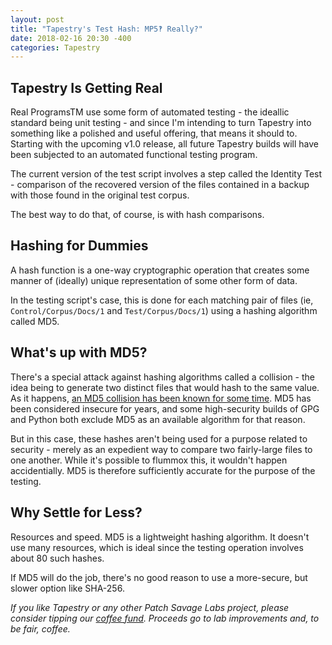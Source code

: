 ```yaml
---
layout: post
title: "Tapestry's Test Hash: MP5‽ Really?"
date: 2018-02-16 20:30 -400
categories: Tapestry
---
```


## Tapestry Is Getting Real

Real ProgramsTM use some form of automated testing - the ideallic standard being unit testing - and since I'm intending to turn Tapestry into something like a polished and useful offering, that means it should to. Starting with the upcoming v1.0 release, all future Tapestry builds will have been subjected to an automated functional testing program.

The current version of the test script involves a step called the Identity Test - comparison of the recovered version of the files contained in a backup with those found in the original test corpus.

The best way to do that, of course, is with hash comparisons.

## Hashing for Dummies
A hash function is a one-way cryptographic operation that creates some manner of (ideally) unique representation of some other form of data.

In the testing script's case, this is done for each matching pair of files (ie, `Control/Corpus/Docs/1` and `Test/Corpus/Docs/1`) using a hashing algorithm called MD5.

## What's up with MD5?
There's a special attack against hashing algorithms called a collision - the idea being to generate two distinct files that would hash to the same value. As it happens, [an MD5 collision has been known for some time](https://www.mathstat.dal.ca/~selinger/md5collision/). MD5 has been considered insecure for years, and some high-security builds of GPG and Python both exclude MD5 as an available algorithm for that reason.

But in this case, these hashes aren't being used for a purpose related to security - merely as an expedient way to compare two fairly-large files to one another. While it's possible to flummox this, it wouldn't happen accidentially. MD5 is therefore sufficiently accurate for the purpose of the testing.

## Why Settle for Less?
Resources and speed. MD5 is a lightweight hashing algorithm. It doesn't use many resources, which is ideal since the testing operation involves about 80 such hashes.

If MD5 will do the job, there's no good reason to use a more-secure, but slower option like SHA-256.

*If you like Tapestry or any other Patch Savage Labs project, please consider tipping our [coffee fund](https://www.ko-fi.com/PSavLabs). Proceeds go to lab improvements and, to be fair, coffee.*